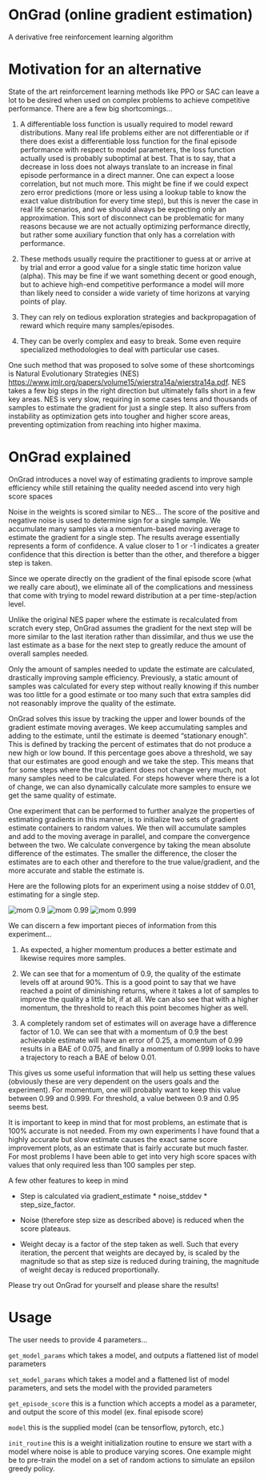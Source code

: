 # OnGrad (online gradient estimation)
A derivative free reinforcement learning algorithm

# Motivation for an alternative

State of the art reinforcement learning methods like PPO or SAC can leave a lot to be desired when used on complex problems to achieve competitive performance. There are a few big shortcomings...

1) A differentiable loss function is usually required to model reward distributions. Many real life problems either are not differentiable or if there does exist a differentiable loss function for the final episode performance with respect to model parameters, the loss function actually used is probably suboptimal at best. That is to say, that a decrease in loss does not always translate to an increase in final episode performance in a direct manner. One can expect a loose correlation, but not much more. This might be fine if we could expect zero error predictions (more or less using a lookup table to know the exact value distribution for every time step), but this is never the case in real life scenarios, and we should always be expecting only an approximation. This sort of disconnect can be problematic for many reasons because we are not actually optimizing performance directly, but rather some auxiliary function that only has a correlation with performance.

2) These methods usually require the practitioner to guess at or arrive at by trial and error a good value for a single static time horizon value (alpha). This may be fine if we want something decent or good enough, but to achieve high-end competitive performance a model will more than likely need to consider a wide variety of time horizons at varying points of play.

3) They can rely on tedious exploration strategies and backpropagation of reward which require many samples/episodes.

4) They can be overly complex and easy to break. Some even require specialized methodologies to deal with particular use cases.

One such method that was proposed to solve some of these shortcomings is Natural Evolutionary Strategies (NES) https://www.jmlr.org/papers/volume15/wierstra14a/wierstra14a.pdf. NES takes a few big steps in the right direction but ultimately falls short in a few key areas. NES is very slow, requiring in some cases tens and thousands of samples to estimate the gradient for just a single step. It also suffers from instability as optimization gets into tougher and higher score areas, preventing optimization from reaching into higher maxima.

# OnGrad explained

OnGrad introduces a novel way of estimating gradients to improve sample efficiency while still retaining the quality needed ascend into very high score spaces

Noise in the weights is scored similar to NES... The score of the positive and negative noise is used to determine sign for a single sample. We accumulate many samples via a momentum-based moving average to estimate the gradient for a single step. The results average essentially represents a form of confidence. A value closer to 1 or -1 indicates a greater confidence that this direction is better than the other, and therefore a bigger step is taken.

Since we operate directly on the gradient of the final episode score (what we really care about), we eliminate all of the complications and messiness that come with trying to model reward distribution at a per time-step/action level.

Unlike the original NES paper where the estimate is recalculated from scratch every step, OnGrad assumes the gradient for the next step will be more similar to the last iteration rather than dissimilar, and thus we use the last estimate as a base for the next step to greatly reduce the amount of overall samples needed.

Only the amount of samples needed to update the estimate are calculated, drastically improving sample efficiency. Previously, a static amount of samples was calculated for every step without really knowing if this number was too little for a good estimate or too many such that extra samples did not reasonably improve the quality of the estimate.

OnGrad solves this issue by tracking the upper and lower bounds of the gradient estimate moving averages. We keep accumulating samples and adding to the estimate, until the estimate is deemed “stationary enough”. This is defined by tracking the percent of estimates that do not produce a new high or low bound. If this percentage goes above a threshold, we say that our estimates are good enough and we take the step. This means that for some steps where the true gradient does not change very much, not many samples need to be calculated. For steps however where there is a lot of change, we can also dynamically calculate more samples to ensure we get the same quality of estimate.

One experiment that can be performed to further analyze the properties of estimating gradients in this manner, is to initialize two sets of gradient estimate containers to random values. We then will accumulate samples and add to the moving average in parallel, and compare the convergence between the two. We calculate convergence by taking the mean absolute difference of the estimates. The smaller the difference, the closer the estimates are to each other and therefore to the true value/gradient, and the more accurate and stable the estimate is.

Here are the following plots for an experiment using a noise stddev of 0.01, estimating for a single step.

![mom 0.9](https://github.com/ben-arnao/OnGrad/blob/main/images/test_0.9.png?raw=true)
![mom 0.99](https://github.com/ben-arnao/OnGrad/blob/main/images/test_0.99.png?raw=true)
![mom 0.999](https://github.com/ben-arnao/OnGrad/blob/main/images/test_0.999.png?raw=true)

We can discern a few important pieces of information from this experiment...

1) As expected, a higher momentum produces a better estimate and likewise requires more samples.

2) We can see that for a momentum of 0.9, the quality of the estimate levels off at around 90%. This is a good point to say that we have reached a point of diminishing returns, where it takes a lot of samples to improve the quality a little bit, if at all. We can also see that with a higher momentum, the threshold to reach this point becomes higher as well.

3) A completely random set of estimates will on average have a difference factor of 1.0. We can see that with a momentum of 0.9 the best achievable estimate will have an error of 0.25, a momentum of 0.99 results in a BAE of 0.075, and finally a momentum of 0.999 looks to have a trajectory to reach a BAE of below 0.01.

This gives us some useful information that will help us setting these values (obviously these are very dependent on the users goals and the experiment). For momentum, one will probably want to keep this value between 0.99 and 0.999. For threshold, a value between 0.9 and 0.95 seems best.

It is important to keep in mind that for most problems, an estimate that is 100% accurate is not needed. From my own experiments I have found that a highly accurate but slow estimate causes the exact same score improvement plots, as an estimate that is fairly accurate but much faster. For most problems I have been able to get into very high score spaces with values that only required less than 100 samples per step.

A few other features to keep in mind

* Step is calculated via gradient_estimate * noise_stddev * step_size_factor.

* Noise (therefore step size as described above) is reduced when the score plateaus.

* Weight decay is a factor of the step taken as well. Such that every iteration, the percent that weights are decayed by, is scaled by the magnitude so that as step size is reduced during training, the magnitude of weight decay is reduced proportionally.

Please try out OnGrad for yourself and please share the results!

# Usage

The user needs to provide 4 parameters...

```get_model_params``` which takes a model, and outputs a flattened list of model parameters

```set_model_params``` which takes a model and a flattened list of model parameters, and sets the model with the provided parameters

```get_episode_score``` this is a function which accepts a model as a parameter, and output the score of this model (ex. final episode score)

```model``` this is the supplied model (can be tensorflow, pytorch, etc.)

```init_routine``` this is a weight initialization routine to ensure we start with a model where noise is able to produce varying scores. One example might be to pre-train the model on a set of random actions to simulate an epsilon greedy policy.
